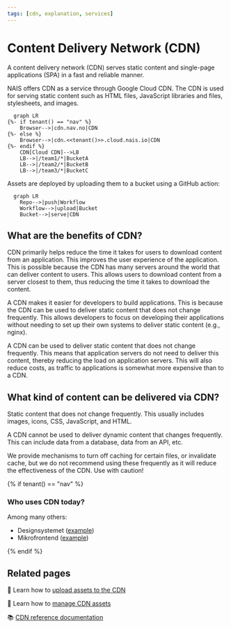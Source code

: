 ```yaml
---
tags: [cdn, explanation, services]
---
```


# Content Delivery Network (CDN)

A content delivery network (CDN) serves static content and single-page applications (SPA) in a fast and reliable manner.

NAIS offers CDN as a service through Google Cloud CDN. The CDN is used for serving static content such as HTML files, JavaScript libraries and files, stylesheets, and images.

```mermaid
  graph LR
{%- if tenant() == "nav" %}
    Browser-->|cdn.nav.no|CDN
{%- else %}
    Browser-->|cdn.<<tenant()>>.cloud.nais.io|CDN
{%- endif %}
    CDN[Cloud CDN]-->LB
    LB-->|/team1/*|BucketA
    LB-->|/team2/*|BucketB
    LB-->|/team3/*|BucketC
```

Assets are deployed by uploading them to a bucket using a GitHub action:

```mermaid
  graph LR
    Repo-->|push|Workflow
    Workflow-->|upload|Bucket
    Bucket-->|serve|CDN
```

## What are the benefits of CDN?

CDN primarily helps reduce the time it takes for users to download content from an application.
This improves the user experience of the application.
This is possible because the CDN has many servers around the world that can deliver content to users.
This allows users to download content from a server closest to them, thus reducing the time it takes to download the content.

A CDN makes it easier for developers to build applications.
This is because the CDN can be used to deliver static content that does not change frequently.
This allows developers to focus on developing their applications without needing to set up their own systems to deliver static content (e.g., nginx).

A CDN can be used to deliver static content that does not change frequently.
This means that application servers do not need to deliver this content, thereby reducing the load on application servers.
This will also reduce costs, as traffic to applications is somewhat more expensive than to a CDN.

## What kind of content can be delivered via CDN?

Static content that does not change frequently. This usually includes images, icons, CSS, JavaScript, and HTML.

A CDN cannot be used to deliver dynamic content that changes frequently. This can include data from a database, data from an API, etc.

We provide mechanisms to turn off caching for certain files, or invalidate cache, but we do not recommend using these frequently as it will reduce the effectiveness of the CDN.
Use with caution!

{% if tenant() == "nav" %}

### Who uses CDN today?

Among many others:

- Designsystemet ([example](https://github.com/navikt/Designsystemet/blob/master/.github/workflows/push-to-cdn.yaml))
- Mikrofrontend ([example](https://github.com/navikt/tms-deploy/blob/main/.github/workflows/mikrofrontend-deploy-v2.yaml))

{% endif %}

## Related pages

:dart: Learn how to [upload assets to the CDN](how-to/upload-assets.md)

:dart: Learn how to [manage CDN assets](how-to/manage-assets.md)

:books: [CDN reference documentation](reference/README.md)
